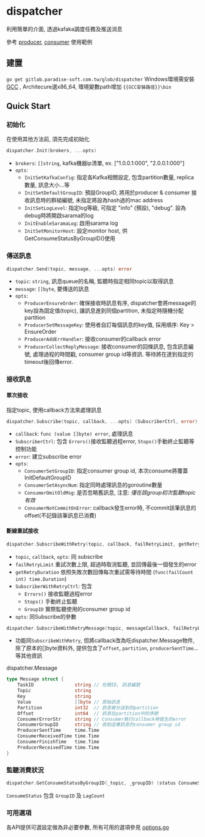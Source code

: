 # dispatcher

利用簡單的介面, 透過kafaka調度任務及推送消息

參考 [producer](./examples/producer/main.go), [consumer](./examples/consumer/main.go) 使用範例

## 建置
`go get gitlab.paradise-soft.com.tw/glob/dispatcher`
Windows環境需安裝 [GCC](./build/mingw-w64-install.exe) , Architecure選x86_64, 環境變數path增加 `{{GCC安裝路徑}}\bin`

## Quick Start
### 初始化
在使用其他方法前, 須先完成初始化
```go
dispatcher.Init(brokers, ...opts)
```
- `brokers`: `[]string`, kafka機器ip清單, ex. ["1.0.0.1:000", "2.0.0.1:000"]
- `opts`:
  - `InitSetKafkaConfig`: 指定各Kafka相關設定, 包含partition數量, replica數量, 訊息大小...等
  - `InitSetDefaultGroupID`: 預設GroupID, 將用於producer & consumer 接收訊息時的群組編號, 未指定將設為hash過的mac address
  - `InitSetLogLevel`: 指定log等級, 可指定 "info" (預設), "debug". 設為debug時將開啟sarama的log
  - `InitEnableSaramaLog`: 啟用sarama log
  - `InitSetMonitorHost`: 設定monitor host, 供GetConsumeStatusByGroupID()使用

### 傳送訊息

```go
dispatcher.Send(topic, message, ...opts) error
```
- `topic`: `string`, 訊息queue的名稱, 監聽時指定相同topic以取得訊息
- `message`: `[]byte`, 要傳送的訊息
- `opts`:
  - `ProducerEnsureOrder`: 確保接收時訊息有序, dispatcher會將message的key設為固定值(topic), 讓訊息進到同個partition, 未指定時隨機分配partition
  - `ProducerSetMessageKey`: 使用者自訂每個訊息的key值, 採用順序: Key > EnsureOrder
  - `ProducerAddErrHandler`: 接收consumer的callback error
  - `ProducerCollectReplyMessage`: 接收consumer的回條訊息, 包含訊息編號, 處理過程的時間戳, consumer group id等資訊. 等待將在達到指定的timeout後回傳error.

### 接收訊息

#### 單次接收
指定topic, 使用callback方法來處理訊息

```go
dispatcher.Subscribe(topic, callback, ...opts) (SubscriberCtrl, error)
```
- `callback`: `func (value []byte) error`, 處理訊息
- `SubscriberCtrl`: 包含 `Errors()`接收監聽過程error, `Stops()`手動終止監聽等控制功能
- `error`: 建立subscribe error
- `opts`:
  - `ConsumerSetGroupID`: 指定consumer group id, 本次consume將覆蓋InitDefaultGroupID
  - `ConsumerSetAsyncNum`: 指定同時處理訊息的goroutine數量
  - `ConsumerOmitOldMsg`: 是否忽略舊訊息, 注意: *僅在該group初次監聽topic有效*
  - `ConsumerNotCommitOnError`: callback發生error時, 不commit該筆訊息的offset(不記錄該筆訊息已消費)

#### 斷線重試接收
```go
dispatcher.SubscribeWithRetry(topic, callback, failRetryLimit, getRetryDuration, dispatcher.ConsumerSetAsyncNum(100)) (ctrl *SubscriberWithRetryCtrl)
```
- `topic`, `callback`, `opts`: 同 subscribe
- `failRetryLimit` 重試次數上限, 超過時取消監聽, 並回傳最後一個發生的error
- `getRetryDuration` 依照失敗次數回傳每次重試需等待時間 (`func(failCount int) time.Duration`)
- `SubscriberWithRetryCtrl`: 包含
  - `Errors()` 接收監聽過程error
  - `Stops()` 手動終止監聽
  - `GroupID` 實際監聽使用的consumer group id
- `opts`: 同Subscribe的參數

```go
dispatcher.SubscribeWithRetryMessage(topic, messageCallback, failRetryLimit, getRetryDuration, dispatcher.ConsumerSetAsyncNum(100)) (ctrl *SubscriberWithRetryCtrl)
```
- 功能同`SubscribeWithRetry`, 但將callback改為吃dispatcher.Message物件, 除了原本的[]byte資料外, 提供包含了`offset`, `partition`, `producerSentTime`...等其他資訊

dispatcher.Message
```go
type Message struct {
	TaskID               string // 任務ID, 訊息編號
	Topic                string
	Key                  string
	Value                []byte // 原始訊息
	Partition            int32  // 訊息被分送到的partition
	Offset               int64  // 訊息在partition中的序號
	ConsumerErrorStr     string // Consumer執行callback時發生的error
	ConsumerGroupID      string // 收到這筆訊息的consumer group id
	ProducerSentTime     time.Time
	ConsumerReceivedTime time.Time
	ConsumerFinishTime   time.Time
	ProducerReceivedTime time.Time
}
```

### 監聽消費狀況
```go
dispatcher.GetConsumeStatusByGroupID(_topic, _groupID) (status ConsumeStatus, err error)
````
`ConsumeStatus` 包含 `GroupID` 及 `LagCount`

### 可用選項

各API提供可選設定做為非必要參數, 所有可用的選項參見 [options.go](./options.go)

